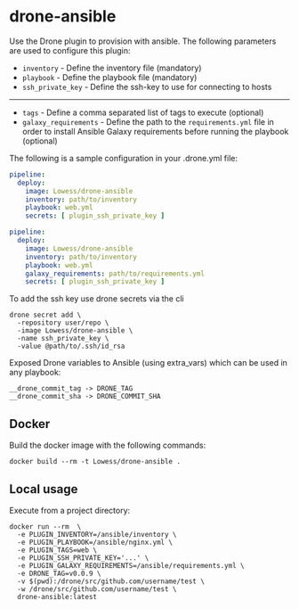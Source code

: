 # drone-ansible

Use the Drone plugin to provision with ansible.
The following parameters are used to configure this plugin:

* `inventory` - Define the inventory file (mandatory)
* `playbook` - Define the playbook file (mandatory)
* `ssh_private_key` - Define the ssh-key to use for connecting to hosts
---
* `tags` - Define a comma separated list of tags to execute (optional)
* `galaxy_requirements` - Define the path to the `requirements.yml` file in order to install Ansible Galaxy requirements before running the playbook (optional)

The following is a sample configuration in your .drone.yml file:

```yaml
pipeline:
  deploy:
    image: Lowess/drone-ansible
    inventory: path/to/inventory
    playbook: web.yml
    secrets: [ plugin_ssh_private_key ]
```

```yaml
pipeline:
  deploy:
    image: Lowess/drone-ansible
    inventory: path/to/inventory
    playbook: web.yml
    galaxy_requirements: path/to/requirements.yml
    secrets: [ plugin_ssh_private_key ]
```
To add the ssh key use drone secrets via the cli

```
drone secret add \
  -repository user/repo \
  -image Lowess/drone-ansible \
  -name ssh_private_key \
  -value @path/to/.ssh/id_rsa
```

Exposed Drone variables to Ansible (using extra_vars) which can be used in any playbook:

```
__drone_commit_tag -> DRONE_TAG
__drone_commit_sha -> DRONE_COMMIT_SHA
```


## Docker

Build the docker image with the following commands:

```
docker build --rm -t Lowess/drone-ansible .
```

## Local usage

Execute from a project directory:

```
docker run --rm  \
  -e PLUGIN_INVENTORY=/ansible/inventory \
  -e PLUGIN_PLAYBOOK=/ansible/nginx.yml \
  -e PLUGIN_TAGS=web \
  -e PLUGIN_SSH_PRIVATE_KEY='...' \
  -e PLUGIN_GALAXY_REQUIREMENTS=/ansible/requirements.yml \
  -e DRONE_TAG=v0.0.9 \
  -v $(pwd):/drone/src/github.com/username/test \
  -w /drone/src/github.com/username/test \
  drone-ansible:latest
```



